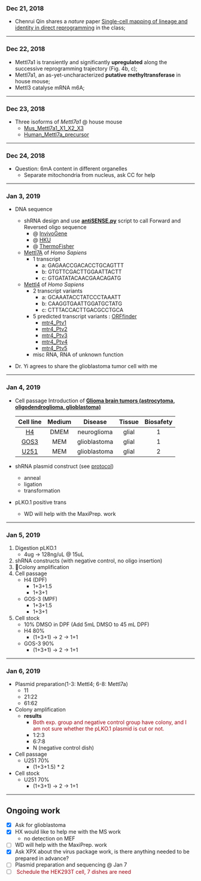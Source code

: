 ### Dec 21, 2018
* Chenrui Qin shares a *nature* paper [Single-cell mapping of lineage and identity in direct reprogramming](https://www.nature.com/articles/s41586-018-0744-4) in the class;

---

### Dec 22, 2018
* Mettl7a1 is transiently and significantly **upregulated** along the successive reprogramming trajectory (Fig. 4b, c);
* Mettl7a1, an as-yet-uncharacterized **putative methyltransferase** in house mouse;
* Mettl3 catalyse mRNA m6A;
---
### Dec 23, 2018
* Three isoforms of _Mettl7a1_ @ house mouse
  * [Mus_Mettl7a1_X1_X2_X3](https://github.com/ZihuaLiu666/6mA/blob/master/Mus_Mettl7a1_X1_X2_X3.fasta)
  * [Human_Mettl7a_precursor](https://github.com/ZihuaLiu666/6mA/blob/master/Human_Mettl7a_precursor.fasta)
---
### Dec 24, 2018

* Question: 6mA content in different organelles
  * Separate mitochondria from nucleus, ask CC for help
---
### Jan 3, 2019
* DNA sequence
  * shRNA design and use [**antiSENSE.py**](https://github.com/ZihuaLiu666/6mA/blob/master/antiSENSE.py) script to call Forward and Reversed oligo sequence
    * @ [InvivoGene](https://www.invivogen.com/sirnawizard/design.php)
    * @ [HKU](https://i.cs.hku.hk/~sirna/software/sirna.php)
    * @ [ThermoFisher](https://www.thermofisher.com/cn/zh/home/life-science/rnai/synthetic-rnai-analysis/ambion-silencer-select-sirnas/silencer-select-sirna.html)
  * [Mettl7A](https://www.ncbi.nlm.nih.gov/nuccore/1519244361) of _Homo Sapiens_
    * 1 transcript
      * a: GAGAACCGACACCTGCAGTTT
      * b: GTGTTCGACTTGGAATTACTT
      * c: GTGATATACAACGAACAGATG
  * [Mettl4](https://www.ncbi.nlm.nih.gov/nuccore/1519241700) of _Homo Sapiens_
    * 2 transcript variants
      * a: GCAAATACCTATCCCTAAATT
      * b: CAAGGTGAATTGGATGCTATG
      * c: CTTTACCACTTGACGCCTGCA
    * 5 predicted transcript variants : [ORFfinder](https://www.ncbi.nlm.nih.gov/orffinder/)
      * [mtr4_Ptv1]()
      * [mtr4_Ptv2]()
      * [mtr4_Ptv3]()
      * [mtr4_Ptv4]()
      * [mtr4_Ptv5]()
    * misc RNA, RNA of unknown function
    
* Dr. Yi agrees to share the glioblastoma tumor cell with me
---
### Jan 4, 2019
* Cell passage
Introduction of [**Glioma brain tumors (astrocytoma, oligodendroglioma, glioblastoma)**](https://www.mayfieldclinic.com/PE-Glioma.htm)

    | Cell line | Medium | Disease     | Tissue | Biosafety |
    |:---------:|:------:|:-----------:|:------:|:---------:|
    | [H4](https://www.atcc.org/products/all/HTB-148.aspx#generalinformation)| DMEM   | neuroglioma | glial |1|
    | [GOS3](https://www.dsmz.de/de/kataloge/catalogue/culture/ACC-408.html)| MEM    | glioblastoma | glial |1|
    | [U251](https://www.kerafast.com/product/1790/u-251-mg-glioblastoma-cell-line)| MEM    | glioblastoma | glial |2|
* shRNA plasmid construct (see [protocol](https://github.com/ZihuaLiu666/6mA/blob/master/shRNA%20T4%20ligation%20protocol.pdf))
  * anneal
  * ligation
  * transformation
* pLKO.1 positive trans
  * WD will help with the MaxiPrep. work
---
### Jan 5, 2019
1. Digestion pLKO.1 
   * 4ug -> 128ng/uL @ 15uL 
2. shRNA constructs (with negative control, no oligo insertion)
3. Colony amplification
4. Cell passage
   * H4 (DPF)
     * 1+3+1.5
     * 1+3+1
   * GOS-3 (MPF)
     * 1+3+1.5
     * 1+3+1
5. Cell stock
   * 10% DMSO in DPF (Add 5mL DMSO to 45 mL DPF)
   * H4 80%
     * (1+3+1) -> 2 -> 1+1
   * GOS-3 90%
     * (1+3+1) -> 2 -> 1+1
---
### Jan 6, 2019
* Plasmid preparation(1-3: Mettl4; 6-8: Mettl7a)
  * 11
  * 21:22
  * 61:62
* Colony amplification
  * **results** 
    * <font color=#A0000E> Both exp. group and negative control group have colony, and I am not sure whether the pLKO.1 plasmid is cut or not.</font>
    * 1:2:3
    * 6:7:8
    * N (negative control dish)
* Cell passage
  * U251 70%
    * (1+3+1.5) * 2
* Cell stock
  * U251 70%
    * (1+3+1) -> 2 -> 1+1

---
## Ongoing work
- [x] Ask for glioblastoma 
- [x] HX would like to help me with the MS work
  * no detection on MEF
- [ ] WD will help with the MaxiPrep. work
- [x] Ask XPX about the virus package work, is there anything needed to be prepared in advance?
- [ ] Plasmid preparation and sequencing @ Jan 7
- [ ] <font color=#A0000E> Schedule the HEK293T cell, 7 dishes are need </font>